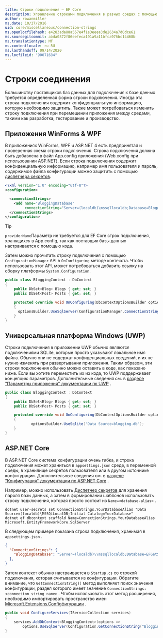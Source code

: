 ```yaml
---
title: Строки подключения — EF Core
description: Управление строками подключения в разных средах с помощью Entity Framework Core
author: rowanmiller
ms.date: 10/27/2016
uid: core/miscellaneous/connection-strings
ms.openlocfilehash: e4283ada88a557e4f1e3eeea3de2634a7d0dce61
ms.sourcegitcommit: abda0872f86eefeca191a9a11bfca976bc14468b
ms.translationtype: MT
ms.contentlocale: ru-RU
ms.lasthandoff: 09/14/2020
ms.locfileid: "90071684"
---
```

# <a name="connection-strings"></a>Строки соединения

Большинству поставщиков баз данных для подключения к базе данных требуется определенная форма строки подключения. Иногда эта строка подключения содержит конфиденциальную информацию, которую необходимо защитить. Также может потребоваться изменить строку подключения при перемещении приложения между средами, такими как разработка, тестирование и производство.

## <a name="winforms--wpf-applications"></a>Приложения WinForms & WPF

В приложениях WinForms, WPF и ASP.NET 4 есть предпринятая и проверенная схема строки подключения. Строка подключения должна быть добавлена в файл App.config приложения (Web.config при использовании ASP.NET). Если строка подключения содержит конфиденциальную информацию, например имя пользователя и пароль, содержимое файла конфигурации можно защитить с помощью [диспетчера секретов](/aspnet/core/security/app-secrets#secret-manager).

``` xml
<?xml version="1.0" encoding="utf-8"?>
<configuration>

  <connectionStrings>
    <add name="BloggingDatabase"
         connectionString="Server=(localdb)\mssqllocaldb;Database=Blogging;Trusted_Connection=True;" />
  </connectionStrings>
</configuration>
```

> [!TIP]  
> `providerName`Параметр не требуется для EF Core строк подключения, хранящихся в App.config, так как поставщик базы данных настраивается с помощью кода.

Затем можно прочитать строку подключения с помощью `ConfigurationManager` API в `OnConfiguring` методе контекста. Чтобы использовать этот API, может потребоваться добавить ссылку на сборку платформы `System.Configuration`.

``` csharp
public class BloggingContext : DbContext
{
    public DbSet<Blog> Blogs { get; set; }
    public DbSet<Post> Posts { get; set; }

    protected override void OnConfiguring(DbContextOptionsBuilder optionsBuilder)
    {
      optionsBuilder.UseSqlServer(ConfigurationManager.ConnectionStrings["BloggingDatabase"].ConnectionString);
    }
}
```

## <a name="universal-windows-platform-uwp"></a>Универсальная платформа Windows (UWP)

Строки подключения в приложении UWP обычно являются подключениями SQLite, которые просто указывают локальное имя файла. Обычно они не содержат конфиденциальных сведений, и их не нужно изменять при развертывании приложения. Таким образом, эти строки подключения обычно можно оставить в коде, как показано ниже. Если вы хотите переместить их из кода, то UWP поддерживает концепцию параметров. Дополнительные сведения см. в [разделе "Параметры приложения" документации по UWP](/windows/uwp/app-settings/store-and-retrieve-app-data) .

``` csharp
public class BloggingContext : DbContext
{
    public DbSet<Blog> Blogs { get; set; }
    public DbSet<Post> Posts { get; set; }

    protected override void OnConfiguring(DbContextOptionsBuilder optionsBuilder)
    {
            optionsBuilder.UseSqlite("Data Source=blogging.db");
    }
}
```

## <a name="aspnet-core"></a>ASP.NET Core

В ASP.NET Core система конфигурации очень гибка, и строка подключения может храниться в `appsettings.json` среде, в переменной среды, в хранилище секретов пользователя или в другом источнике конфигурации. Дополнительные сведения см. в [разделе "Конфигурация" документации по ASP.NET Core](/aspnet/core/fundamentals/configuration) .

Например, можно использовать [Диспетчер секретов](/aspnet/core/security/app-secrets#secret-manager) для хранения пароля базы данных, а затем в формировании шаблонов использовать строку подключения, которая просто состоит из `Name=<database-alias>` .

```dotnetcli
dotnet user-secrets set ConnectionStrings.YourDatabaseAlias "Data Source=(localdb)\MSSQLLocalDB;Initial Catalog=YourDatabase"
dotnet ef dbcontext scaffold Name=ConnectionStrings.YourDatabaseAlias Microsoft.EntityFrameworkCore.SqlServer
```

В следующем примере показана строка подключения, хранимая в `appsettings.json` .

``` json
{
  "ConnectionStrings": {
    "BloggingDatabase": "Server=(localdb)\\mssqllocaldb;Database=EFGetStarted.ConsoleApp.NewDb;Trusted_Connection=True;"
  },
}
```

Затем контекст обычно настраивается в `Startup.cs` со строкой подключения, которая считывается из конфигурации. Обратите внимание, что `GetConnectionString()` метод выполняет поиск значения конфигурации, раздел которого имеет значение `ConnectionStrings:<connection string name>` . Чтобы использовать этот метод расширения, необходимо импортировать пространство имен [Microsoft.Extensions.Configфигурации](/dotnet/api/microsoft.extensions.configuration) .

``` csharp
public void ConfigureServices(IServiceCollection services)
{
    services.AddDbContext<BloggingContext>(options =>
        options.UseSqlServer(Configuration.GetConnectionString("BloggingDatabase")));
}
```
